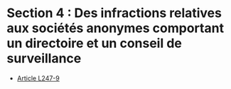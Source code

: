 # Section 4 : Des infractions relatives aux sociétés anonymes comportant un directoire et un conseil de surveillance

- [Article L247-9](article-l247-9.md)
